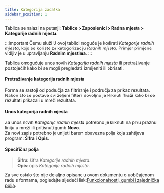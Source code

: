 ```yaml
---
title: Kategorija zadatka
sidebar_position: 1
---
```


Tablica se nalazi na putanji: **Tablice > Zaposlenici > Radna mjesta > Kategorije radnih mjesta**.

:::important Čemu služi
U ovoj tablici moguće je kodirati *Kategorije radnih mjesta*, koje se koriste za kategorizaciju *Radnih mjesta*.
Primjer primjene vidljiv je u upravljanju **Radnim mjestima**.
:::

Tablica omogućuje unos novih *Kategorija radnih mjesta* ili pretraživanje postojećih kako bi se mogli pregledati, izmijeniti ili obrisati.

#### Pretraživanje kategorija radnih mjesta

Forma se sastoji od područja za filtriranje i područja za prikaz rezultata. Nakon što se postave svi željeni filteri, dovoljno je kliknuti **Traži** kako bi se rezultati prikazali u mreži rezultata.

#### Unos kategorija radnih mjesta 

Za unos novih *Kategorija radnih mjesta* potrebno je kliknuti na prvu praznu liniju u mreži ili pritisnuti gumb **Novo**.   
Za novi zapis potrebno je unijeti barem obavezna polja koja zahtijeva program: **Šifra** i **Opis**.

#### Specifična polja 
    
> **Šifra**: šifra *Kategorije radnih mjesta*.   
> **Opis**: opis *Kategorije radnih mjesta*.   

Za sve ostalo što nije detaljno opisano u ovom dokumentu o uobičajenom radu s formama, pogledajte sljedeći link:[Funkcionalnosti, gumbi i zajednička polja](/docs/guide/common).
